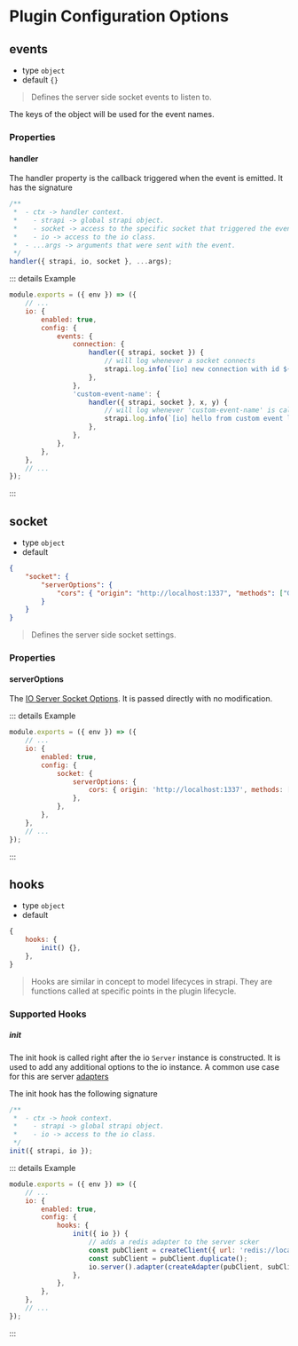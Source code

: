 # Plugin Configuration Options

## events

- type `object`
- default `{}`

> Defines the server side socket events to listen to.

The keys of the object will be used for the event names.

### Properties

#### handler

The handler property is the callback triggered when the event is emitted. It has the signature

```js
/**
 *  - ctx -> handler context.
 *    - strapi -> global strapi object.
 *    - socket -> access to the specific socket that triggered the event.
 *    - io -> access to the io class.
 *  - ...args -> arguments that were sent with the event.
 */
handler({ strapi, io, socket }, ...args);
```

::: details Example

```js
module.exports = ({ env }) => ({
	// ...
	io: {
		enabled: true,
		config: {
			events: {
				connection: {
					handler({ strapi, socket }) {
						// will log whenever a socket connects
						strapi.log.info(`[io] new connection with id ${socket.id}`);
					},
				},
				'custom-event-name': {
					handler({ strapi, socket }, x, y) {
						// will log whenever 'custom-event-name' is called by a socket
						strapi.log.info(`[io] hello from custom event location ${x} ${y}`);
					},
				},
			},
		},
	},
	// ...
});
```

:::

## socket

- type `object`
- default

```json
{
	"socket": {
		"serverOptions": {
			"cors": { "origin": "http://localhost:1337", "methods": ["GET"] }
		}
	}
}
```

> Defines the server side socket settings.

### Properties

#### serverOptions

The [IO Server Socket Options](https://socket.io/docs/v4/server-options/). It is passed directly with no modification.

::: details Example

```js
module.exports = ({ env }) => ({
	// ...
	io: {
		enabled: true,
		config: {
			socket: {
				serverOptions: {
					cors: { origin: 'http://localhost:1337', methods: ['GET'] },
				},
			},
		},
	},
	// ...
});
```

:::

## hooks

- type `object`
- default

```js
{
	hooks: {
		init() {},
	},
}
```

> Hooks are similar in concept to model lifecyces in strapi. They are functions called at specific points in the plugin lifecycle.

### Supported Hooks

##### init

The init hook is called right after the io `Server` instance is constructed. It is used to add any additional options to the io instance. A common use case for this are server [adapters](https://socket.io/docs/v4/adapter)

The init hook has the following signature

```js
/**
 *  - ctx -> hook context.
 *    - strapi -> global strapi object.
 *    - io -> access to the io class.
 */
init({ strapi, io });
```

::: details Example

```js
module.exports = ({ env }) => ({
	// ...
	io: {
		enabled: true,
		config: {
			hooks: {
				init({ io }) {
					// adds a redis adapter to the server scker
					const pubClient = createClient({ url: 'redis://localhost:6379' });
					const subClient = pubClient.duplicate();
					io.server().adapter(createAdapter(pubClient, subClient));
				},
			},
		},
	},
	// ...
});
```

:::
